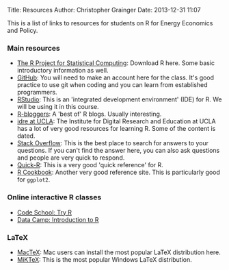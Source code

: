 Title: Resources
Author: Christopher Grainger
Date: 2013-12-31 11:07

This is a list of links to resources for students on R for Energy Economics and Policy.

### Main resources
- [The R Project for Statistical Computing](http://www.r-project.org): Download R here. Some basic introductory information as well.
- [GitHub](https://www.github.com): You will need to make an account here for the class. It's good practice to use git when coding and you can learn from established programmers.
- [RStudio](http://www.rstudio.com): This is an 'integrated development environment' (IDE) for R. We will be using it in this course.
- [R-bloggers](http://www.r-bloggers.com): A 'best of' R blogs. Usually interesting.
- [idre at UCLA](http://www.ats.ucla.edu/stat/r/): The Institute for Digital Research and Education at UCLA has a lot of very good resources for learning R. Some of the content is dated.
- [Stack Overflow](http://stackoverflow.com/questions/tagged/r): This is the best place to search for answers to your questions. If you can't find the answer here, you can also ask questions and people are very quick to respond.
- [Quick-R](http://www.statmethods.net): This is a very good 'quick reference' for R.
- [R Cookbook](http://www.cookbook-r.com): Another very good reference site. This is particularly good for `ggplot2`.

### Online interactive R classes
- [Code School: Try R](http://tryr.codeschool.com)
- [Data Camp: Introduction to R](https://www.datacamp.com/courses/introduction-to-r)

### LaTeX
- [MacTeX](http://tug.org/mactex/): Mac users can install the most popular LaTeX distribution here.
- [MiKTeX](http://miktex.org): This is the most popular Windows LaTeX distribution.